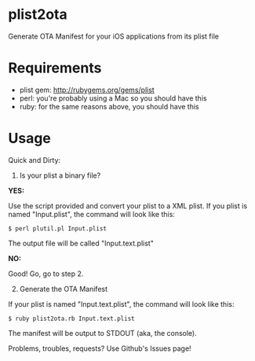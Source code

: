 plist2ota
=========

Generate OTA Manifest for your iOS applications from its plist file

Requirements
============

- plist gem: http://rubygems.org/gems/plist
- perl: you're probably using a Mac so you should have this
- ruby: for the same reasons above, you should have this

Usage
=====

Quick and Dirty:

1. Is your plist a binary file?

__YES:__

Use the script provided and convert your plist to a XML plist.
If you plist is named "Input.plist", the command will look like this:

    $ perl plutil.pl Input.plist

The output file will be called "Input.text.plist"

__NO:__

Good! Go, go to step 2.

2. Generate the OTA Manifest

If your plist is named "Input.text.plist", the command will look like this:

    $ ruby plist2ota.rb Input.text.plist

The manifest will be output to STDOUT (aka, the console).

Problems, troubles, requests? Use Github's Issues page!
